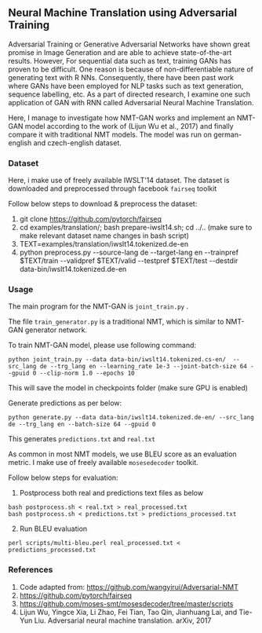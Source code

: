 ## Neural Machine Translation using Adversarial Training

Adversarial Training or Generative Adversarial Networks have shown great promise in Image Generation and are able to achieve state-of-the-art results. However, For sequential data such as text, training GANs has proven to be difficult. One reason is because of non-differentiable nature of generating text with R NNs. Consequently, there have been past work where GANs have been employed for NLP tasks such as text generation, sequence labelling, etc. As a part of directed research, I examine one such application of GAN with RNN called Adversarial Neural Machine Translation.

Here, I manage to investigate how NMT-GAN works and implement an NMT-GAN model according to the work of (Lijun Wu et al., 2017) and finally compare it with traditional NMT models. The model was run on german-english and czech-english dataset.

### Dataset

Here, i make use of freely available IWSLT'14 dataset. The dataset is downloaded and preprocessed through facebook `fairseq` toolkit

Follow below steps to download & preprocess the dataset:
1. git clone https://github.com/pytorch/fairseq
2. cd examples/translation/; bash prepare-iwslt14.sh; cd ../.. (make sure to make relevant dataset name changes in bash script)
3. TEXT=examples/translation/iwslt14.tokenized.de-en
4. python preprocess.py --source-lang de --target-lang en --trainpref $TEXT/train --validpref $TEXT/valid --testpref $TEXT/test --destdir data-bin/iwslt14.tokenized.de-en

### Usage

The main program for the NMT-GAN is `joint_train.py` .

The file `train_generator.py` is a traditional NMT, which is similar to NMT-GAN generator network.

To train NMT-GAN model, please use following command:
```
python joint_train.py --data data-bin/iwslt14.tokenized.cs-en/  --src_lang de --trg_lang en --learning_rate 1e-3 --joint-batch-size 64 --gpuid 0 --clip-norm 1.0 --epochs 10
```
This will save the model in checkpoints folder (make sure GPU is enabled)

Generate predictions as per below:
```
python generate.py --data data-bin/iwslt14.tokenized.de-en/ --src_lang de --trg_lang en --batch-size 64 --gpuid 0
```

This generates `predictions.txt` and `real.txt` 

As common in most NMT models, we use BLEU score as an evaluation metric. I make use of freely available `mosesedecoder` toolkit.

Follow below steps for evaluation:
1. Postprocess both real and predictions text files as below
```
bash postprocess.sh < real.txt > real_processed.txt
bash postprocess.sh < predictions.txt > predictions_processed.txt
```
2. Run BLEU evaluation
```
perl scripts/multi-bleu.perl real_processed.txt < predictions_processed.txt
```

### References
   1. Code adapted from: https://github.com/wangyirui/Adversarial-NMT
   2. https://github.com/pytorch/fairseq
   3. https://github.com/moses-smt/mosesdecoder/tree/master/scripts
   4. Lijun Wu, Yingce Xia, Li Zhao, Fei Tian, Tao Qin, Jianhuang Lai, and Tie-Yun Liu. Adversarial neural machine translation. arXiv, 2017
